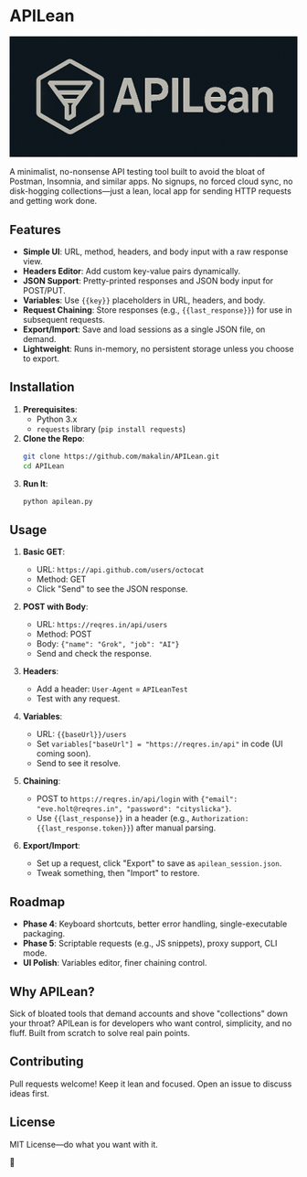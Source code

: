 # APILean

![APILean Logo](apilean_logo.png?v1)

A minimalist, no-nonsense API testing tool built to avoid the bloat of Postman, Insomnia, and similar apps. No signups, no forced cloud sync, no disk-hogging collections—just a lean, local app for sending HTTP requests and getting work done.

## Features
- **Simple UI**: URL, method, headers, and body input with a raw response view.
- **Headers Editor**: Add custom key-value pairs dynamically.
- **JSON Support**: Pretty-printed responses and JSON body input for POST/PUT.
- **Variables**: Use `{{key}}` placeholders in URL, headers, and body.
- **Request Chaining**: Store responses (e.g., `{{last_response}}`) for use in subsequent requests.
- **Export/Import**: Save and load sessions as a single JSON file, on demand.
- **Lightweight**: Runs in-memory, no persistent storage unless you choose to export.

## Installation
1. **Prerequisites**:
   - Python 3.x
   - `requests` library (`pip install requests`)
2. **Clone the Repo**:
   ```bash
   git clone https://github.com/makalin/APILean.git
   cd APILean
   ```
3. **Run It**:
   ```bash
   python apilean.py
   ```

## Usage
1. **Basic GET**:
   - URL: `https://api.github.com/users/octocat`
   - Method: GET
   - Click "Send" to see the JSON response.

2. **POST with Body**:
   - URL: `https://reqres.in/api/users`
   - Method: POST
   - Body: `{"name": "Grok", "job": "AI"}`
   - Send and check the response.

3. **Headers**:
   - Add a header: `User-Agent` = `APILeanTest`
   - Test with any request.

4. **Variables**:
   - URL: `{{baseUrl}}/users`
   - Set `variables["baseUrl"] = "https://reqres.in/api"` in code (UI coming soon).
   - Send to see it resolve.

5. **Chaining**:
   - POST to `https://reqres.in/api/login` with `{"email": "eve.holt@reqres.in", "password": "cityslicka"}`.
   - Use `{{last_response}}` in a header (e.g., `Authorization: {{last_response.token}}`) after manual parsing.

6. **Export/Import**:
   - Set up a request, click "Export" to save as `apilean_session.json`.
   - Tweak something, then "Import" to restore.

## Roadmap
- **Phase 4**: Keyboard shortcuts, better error handling, single-executable packaging.
- **Phase 5**: Scriptable requests (e.g., JS snippets), proxy support, CLI mode.
- **UI Polish**: Variables editor, finer chaining control.

## Why APILean?
Sick of bloated tools that demand accounts and shove "collections" down your throat? APILean is for developers who want control, simplicity, and no fluff. Built from scratch to solve real pain points.

## Contributing
Pull requests welcome! Keep it lean and focused. Open an issue to discuss ideas first.

## License
MIT License—do what you want with it.

🤘
